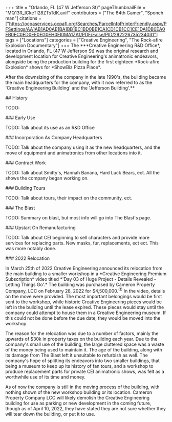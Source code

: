 +++
title = "Orlando, FL (47 W Jefferson St)"
pageThumbnailFile = "MQ13R_ICkeTI28ZTsTdK.avif"
contributors = ["The 64th Gamer", "Sponch man"]
citations = ["https://ocpaservices.ocpafl.org/Searches/ParcelInfoPrinterFriendly.aspx/PFSettings/AA1AB1AD0AE1BA1BB1BC1BD0BE1CA1CD1CB1CC1CE1DA1DB0EA0EB0EC0ED0EE0EG0EH0EI0MA1ZA1/PDF/False/PID/292226735234031"]
tags = ["Locations"]
categories = ["Creative Engineering", "The Rock-afire Explosion Documentary"]
+++
The \*\*\*Creative Engineering R&D Office\*, located in Orlando, FL (47 W Jefferson St) was the original research and development location for Creative Engineering's animatronic endeavors, alongside being the production building for the first eighteen \*Rock-afire Explosion\* shows for \*ShowBiz Pizza Place\*.

After the downsizing of the company in the late 1990's, the building became the main headquarters for the company, with it now referred to as the 'Creative Engineering Building' and the 'Jefferson Building'.\*\*



\## History



TODO:



\### Early Use



TODO: Talk about its use as an R&D Office



\### Incorporation As Company Headquarters



TODO: Talk about the company using it as the new headquarters, and the move of equipment and animatronics from other locations into it.



\### Contract Work



TODO: Talk about Smitty's, Hannah Banana, Hard Luck Bears, ect. All the shows the company began working on.



\### Building Tours



TODO: Talk about tours, their impact on the community, ect.



\### The Blast



TODO: Summary on blast, but most info will go into The Blast's page.



\### Upstart On Remanufacturing



TODO: Talk about CEI beginning to sell characters and provide more services for replacing parts. New masks, fur, replacements, ect ect. This was more notably done.



\### 2022 Relocation



In March 25th of 2022 Creative Engineering announced its relocation from the main building to a smaller workshop in a \*Creative Engineering Premium Subscription\* video titled \*'Day 03 of Huge Project - Details Revealed - Letting Things Go'.\* The building was purchased by Cameron Property Company, LCC on February 28, 2022 for $4,500,000.<sup>(1)</sup> In the video, details on the move were provided. The most important belongings would be first sent to the workshop, while historic Creative Engineering pieces would be left in the building until the lease expired. These pieces would stay until the company could attempt to house them in a Creative Engineering museum. If this could not be done before the due date, they would be moved into the workshop.

The reason for the relocation was due to a number of factors, mainly the upwards of $30k in property taxes on the building each year. Due to the company's small use of the building, the large cluttered space was a waste of the money being used to maintain it. The age of the building, along with its damage from The Blast left it unsuitable to refurbish as well. The company's hope of splitting its endeavors into two smaller buildings, that being a museum to keep up its history of fan tours, and a workshop to produce replacement parts for private CEI animatronic shows, was felt as a worthwhile use of its time and money.

As of now the company is still in the moving process of the building, with nothing shown of the new workshop building or its location. Cameron Property Company LCC will likely demolish the Creative Engineering building for use as parking or new development in the coming future, though as of April 10, 2022, they have stated they are not sure whether they will tear down the building, or put it to use.
